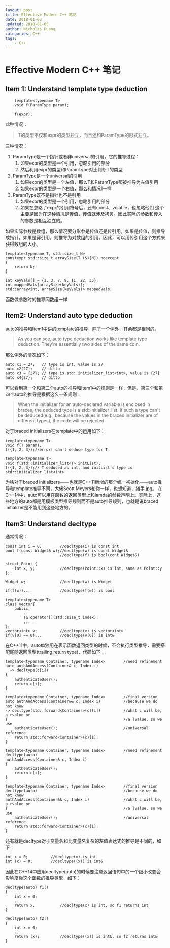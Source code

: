 ```yaml
---
layout: post
title: Effective Modern C++ 笔记
date: 2018-01-03
updated: 2018-01-05
author: Nicholas Huang
categories: C++
tags:
    - C++
--- 
```

# Effective Modern C++ 笔记
## Item 1: Understand template type deduction

```
    template<typename T>
    void f(ParamType param);
    
    f(expr);
```
此种情况：
>T的类型不仅和expr的类型独立，而且还和ParamType的形式独立。

三种情况：

1. ParamType是一个指针或者非universal的引用，它的推导过程：
	1. 如果expr的类型是一个引用，忽略引用的部分
	2. 然后利用expr的类型和ParamType对比判断T的类型
2. ParamType是一个universal的引用
    1. 如果expr的类型是一个左值，那么T和ParamType都被推导为左值引用
    2. 如果expr的类型是一个右值，那么和情况1一样
3. ParamType既不是指针也不是引用
    1. 如果expr的类型是一个引用，忽略引用的部分
    2. 如果在忽略了expr的引用符号后，还有const、volatile，也忽略他们
    这个主要是因为在这种情况是传值，传值就涉及拷贝。因此实际的参数和传入的参数是相互独立的。

如果实际参数是数组，那么情况要分形参是传值还是传引用，如果是传值，则推导成指针，如果是穿引用，则推导为对数组的引用。因此，可以用传引用这个方式来获得数组的大小。

```
template<typename T, std::size_t N>
constexpr std::size_t arraySize(T (&)[N]) noexcept
{
    return N;
}

int keyVals[] = {1, 3, 7, 9, 11, 22, 35};
int mappedVals[arraySize(keyVals)];
std::array<int, arraySize(keyVals)> mappedVals;
```

函数做参数时的推导同数组一样

## Item2: Understand auto type deduction
auto的推导和Item1中讲的template的推导，除了一个例外，其余都是相同的。
>As you can see, auto type deduction works like template type deduction. They're essentially two sides of the same coin.

那么例外的情况如下：

```
auto x1 = 27;   // type is int, value is 27
auto x2(27);    // ditto
auto x3 = {27}; // type is std::initializer_list<int>, value is {27}
auto x4{27};    // ditto
```
可以看到第一个和第二个auto的推导和Item1中的规则是一样，但是，第三个和第四个auto的推导是根据这么一条规则：
>When the initializer for an auto-declared variable is enclosed in braces, the deduced type is a std::initializer_list. If such a type can't be deduced(e.g., because the values in the braced initializer are of different types), the code will be rejected.

对于braced initializers在template中的运用如下：

```
template<typename T>
void f(T param);
f({1, 2, 3});//error! can't deduce type for T

template<typename T>
void f(std::initializer_list<T> initList);
f({1, 2, 3});// T deduced as int, and initList's type is std::initializer_list<int>
```

为啥对于braced initializers——也就是C++11新增的那个统一初始化——auto推导和template推导不同，大佬Scott Meyers和你一样，也想知道，摊手.jpg。
在C++14中，auto可以用在函数的返回类型上和lamda的参数声明上。实际上，这些地方的auto都是用模板类型推导规则而不是auto推导规则，也就是说braced initializer是不能用到这些地方的。

## Item3: Understand decltype
通常情况：

```
const int i = 0;        //decltype(i) is const int
bool f(const Widget& w);//decltype(w) is const Widget&
                        //decltype(f) is bool(cont Widget&)

struct Point {
    int x, y;           //decltype(Point::x) is int, same as Point::y
};

Widget w;               //decltype(w) is Widget

if(f(w))...             //decltype(f(w)) is bool

template<typename T>
class vector{
    public:
        ...
        T& operator[](std::size_t index);
        ...
};
vector<int> v;          //decltype(v) is vector<int>
if(v[0] == 0)...        //decltype(v[0]) is int&
```
在C++11中，auto单独用在表示函数返回类型的时候，不会执行类型推导，需要搭配尾随返回类型(trailing return type)，代码如下：

```
template<typename Container, typename Index>        //need refinement
auto authAndAccess(Container& c, Index i)
  -> decltype(c[i])
{
    authenticateUser();
    return c[i];
}

template<typename Container, typename Index>        //final version
auto authAndAccess(Container&& c, Index i)          //because we do not know 
-> decltype(std::forward<Container>(c)[i])          //what c will be, a rvalue or 
{                                                   //a lvalue, so we use 
    authenticateUser();                             //universal reference
    return std::forward<Container>(c)[i];
}
```


```
template<typename Container, typename Index>        //need refinement
decltype(auto)
authAndAccess(Container& c, Index i)
{
    authenticateUser();
    return c[i];
}

template<typename Container, typename Index>        //final version
decltype(auto)                                      //because we do not know
authAndAccess(Container&& c, Index i)               //what c will be, a rvalue or       
{                                                   //a lvalue, so we use 
    authenticateUser();                             //universal reference
    return std::forward<Container>(c)[i];
}
```
还有就是decltype对于变量名和比变量名复杂的左值表达式的推导是不同的，如下：

```
int x = 0;          //decltype(x) is int
int (x) = 0;        //decltype((x)) is int&
```
因此在C++14中应用decltype(auto)的时候要注意返回语句中的一个细小改变会影响度你这个函数的推导类型，如下：

```
decltype(auto) f1()
{
    int x = 0;
    ...
    return x;           //decltype(x) is int, so f1 returns int
}

decltype(auto) f2()
{
    int x = 0;
    ...
    return (x);         //decltype((x)) is int&, so f2 returns int& 
}
```


